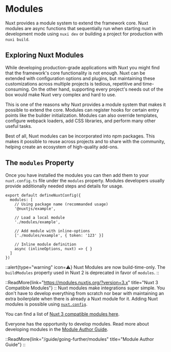 # Modules

Nuxt provides a module system to extend the framework core. Nuxt modules are async functions that sequentially run when starting nuxt in development mode using `nuxi dev` or building a project for production with `nuxi build`.

## Exploring Nuxt Modules

While developing production-grade applications with Nuxt you might find that the framework's core functionality is not enough. Nuxt can be extended with configuration options and plugins, but maintaining these customizations across multiple projects is tedious, repetitive and time-consuming. On the other hand, supporting every project's needs out of the box would make Nuxt very complex and hard to use.

This is one of the reasons why Nuxt provides a module system that makes it possible to extend the core. Modules can register hooks for certain entry points like the builder initialization. Modules can also override templates, configure webpack loaders, add CSS libraries, and perform many other useful tasks.

Best of all, Nuxt modules can be incorporated into npm packages. This makes it possible to reuse across projects and to share with the community, helping create an ecosystem of high-quality add-ons.

## The `modules` Property

Once you have installed the modules you can then add them to your `nuxt.config.ts` file under the `modules` property. Modules developers usually provide additionally needed steps and details for usage.

```ts{}[nuxt.config.ts]
export default defineNuxtConfig({
  modules: [
    // Using package name (recommanded usage)
    '@nuxtjs/example',

    // Load a local module
    './modules/example',

    // Add module with inline-options
    ['./modules/example', { token: '123' }]

    // Inline module definition
    async (inlineOptions, nuxt) => { }
  ]
})
```

::alert{type="warning" icon=⚠️}
Nuxt Modules are now build-time-only. The `buildModules` property used in Nuxt 2 is deprecated in favor of `modules`.
::

::ReadMore{link="https://modules.nuxtjs.org/?version=3.x" title="Nuxt 3 Compatible Modules"}
::
Nuxt modules make integrations super simple. You don't have to develop everything from scratch nor bear with maintaining an extra boilerplate when there is already a Nuxt module for it. Adding Nuxt modules is possible using [`nuxt.config`](/api/configuration/nuxt.config#modules).

You can find a list of [Nuxt 3 compatible modules here](https://modules.nuxtjs.org/?version=3.x).

Everyone has the opportunity to develop modules. Read more about developing modules in the [Module Author Guide](/guide/going-further/modules).

::ReadMore{link="/guide/going-further/modules" title="Module Author Guide"}
::
